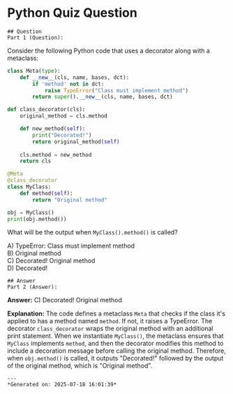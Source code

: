 # Python Quiz Question
    
    ## Question
    Part 1 (Question):

Consider the following Python code that uses a decorator along with a metaclass:

```python
class Meta(type):
    def __new__(cls, name, bases, dct):
        if 'method' not in dct:
            raise TypeError("Class must implement method")
        return super().__new__(cls, name, bases, dct)

def class_decorator(cls):
    original_method = cls.method

    def new_method(self):
        print("Decorated!")
        return original_method(self)
    
    cls.method = new_method
    return cls

@Meta
@class_decorator
class MyClass:
    def method(self):
        return "Original method"

obj = MyClass()
print(obj.method())
```

What will be the output when `MyClass().method()` is called?

A) TypeError: Class must implement method  
B) Original method  
C) Decorated! Original method  
D) Decorated!
    
    ## Answer
    Part 2 (Answer):

**Answer:** C) Decorated! Original method

**Explanation:** The code defines a metaclass `Meta` that checks if the class it's applied to has a method named `method`. If not, it raises a TypeError. The decorator `class_decorator` wraps the original method with an additional print statement. When we instantiate `MyClass()`, the metaclass ensures that `MyClass` implements `method`, and then the decorator modifies this method to include a decoration message before calling the original method. Therefore, when `obj.method()` is called, it outputs "Decorated!" followed by the output of the original method, which is "Original method".
    
    ---
    *Generated on: 2025-07-18 16:01:39*
    
